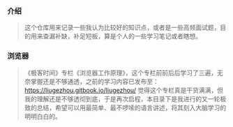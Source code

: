 ### 介绍
> 这个仓库用来记录一些我认为比较好的知识点，或者是一些高频面试题，目的用来查漏补缺，补足短板，算是个人的一些学习笔记或者瞎想。   

### 浏览器
> 《极客时间》专栏《浏览器工作原理》，这个专栏前前后后学习了三遍，无奈掌握还是不够通透，之前的学习内容已发布至：https://liugezhou.gitbook.io/liugezhou/ 
> 觉得这个专栏真是干货满满，但我的理解还是不够透彻到底，于是再次启程，本目录下是我进行的又一轮极致的总结，希望可以用最简单、最不啰嗦的语言讲述，将其刻入大脑学习的明明白白的。

